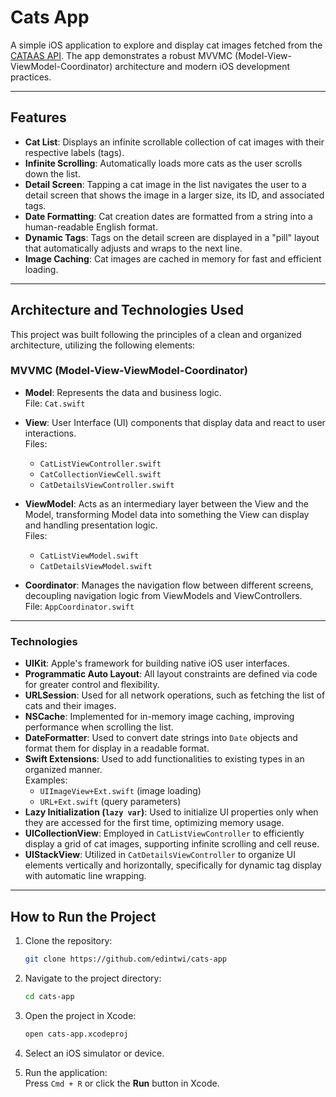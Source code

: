 # Cats App

A simple iOS application to explore and display cat images fetched from the [CATAAS API](https://cataas.com/). The app demonstrates a robust MVVMC (Model-View-ViewModel-Coordinator) architecture and modern iOS development practices.

---

## Features

- **Cat List**: Displays an infinite scrollable collection of cat images with their respective labels (tags).
- **Infinite Scrolling**: Automatically loads more cats as the user scrolls down the list.
- **Detail Screen**: Tapping a cat image in the list navigates the user to a detail screen that shows the image in a larger size, its ID, and associated tags.
- **Date Formatting**: Cat creation dates are formatted from a string into a human-readable English format.
- **Dynamic Tags**: Tags on the detail screen are displayed in a "pill" layout that automatically adjusts and wraps to the next line.
- **Image Caching**: Cat images are cached in memory for fast and efficient loading.

---

## Architecture and Technologies Used

This project was built following the principles of a clean and organized architecture, utilizing the following elements:

### MVVMC (Model-View-ViewModel-Coordinator)

- **Model**: Represents the data and business logic.  
  File: `Cat.swift`

- **View**: User Interface (UI) components that display data and react to user interactions.  
  Files:  
  - `CatListViewController.swift`  
  - `CatCollectionViewCell.swift`  
  - `CatDetailsViewController.swift`

- **ViewModel**: Acts as an intermediary layer between the View and the Model, transforming Model data into something the View can display and handling presentation logic.  
  Files:  
  - `CatListViewModel.swift`  
  - `CatDetailsViewModel.swift`

- **Coordinator**: Manages the navigation flow between different screens, decoupling navigation logic from ViewModels and ViewControllers.  
  File: `AppCoordinator.swift`

---

### Technologies

- **UIKit**: Apple's framework for building native iOS user interfaces.
- **Programmatic Auto Layout**: All layout constraints are defined via code for greater control and flexibility.
- **URLSession**: Used for all network operations, such as fetching the list of cats and their images.
- **NSCache**: Implemented for in-memory image caching, improving performance when scrolling the list.
- **DateFormatter**: Used to convert date strings into `Date` objects and format them for display in a readable format.
- **Swift Extensions**: Used to add functionalities to existing types in an organized manner.  
  Examples:  
  - `UIImageView+Ext.swift` (image loading)  
  - `URL+Ext.swift` (query parameters)
- **Lazy Initialization (`lazy var`)**: Used to initialize UI properties only when they are accessed for the first time, optimizing memory usage.
- **UICollectionView**: Employed in `CatListViewController` to efficiently display a grid of cat images, supporting infinite scrolling and cell reuse.
- **UIStackView**: Utilized in `CatDetailsViewController` to organize UI elements vertically and horizontally, specifically for dynamic tag display with automatic line wrapping.

---

## How to Run the Project

1. Clone the repository:
   ```bash
   git clone https://github.com/edintwi/cats-app
   ```

2. Navigate to the project directory:
   ```bash
   cd cats-app
   ```

3. Open the project in Xcode:
   ```bash
   open cats-app.xcodeproj
   ```

4. Select an iOS simulator or device.

5. Run the application:  
   Press `Cmd + R` or click the **Run** button in Xcode.
